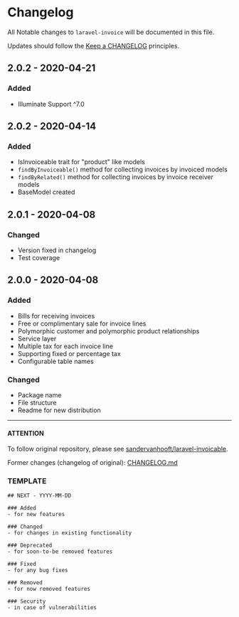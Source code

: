 # Changelog

All Notable changes to `laravel-invoice` will be documented in this file.

Updates should follow the [Keep a CHANGELOG](http://keepachangelog.com/) principles.

## 2.0.2 - 2020-04-21
### Added
- Illuminate Support ^7.0

## 2.0.2 - 2020-04-14
### Added
- IsInvoiceable trait for "product" like models
- `findByInvoiceable()` method for collecting invoices by invoiced models
- `findByRelated()` method for collecting invoices by invoice receiver models
- BaseModel created

## 2.0.1 - 2020-04-08
### Changed
- Version fixed in changelog
- Test coverage

## 2.0.0 - 2020-04-08

### Added
- Bills for receiving invoices
- Free or complimentary sale for invoice lines
- Polymorphic customer and polymorphic product relationships
- Service layer
- Multiple tax for each invoice line
- Supporting fixed or percentage tax
- Configurable table names

### Changed
- Package name
- File structure
- Readme for new distribution

---

#### ATTENTION
To follow original repository, please see [sandervanhooft/laravel-invoicable](https://github.com/sandervanhooft/laravel-invoicable).

Former changes (changelog of original): [CHANGELOG.md](https://github.com/sandervanhooft/laravel-invoicable/blob/master/CHANGELOG.md)

### TEMPLATE

```
## NEXT - YYYY-MM-DD

### Added
- for new features

### Changed
- for changes in existing functionality

### Deprecated
- for soon-to-be removed features

### Fixed
- for any bug fixes

### Removed
- for now removed features

### Security
- in case of vulnerabilities

```
